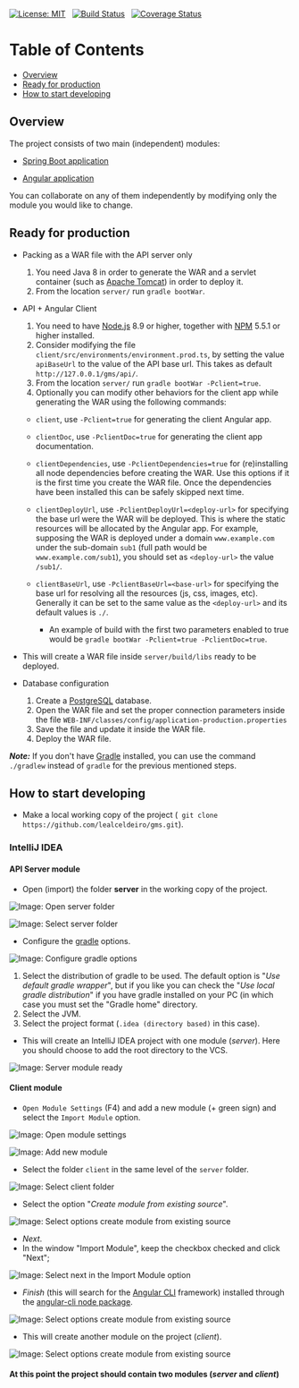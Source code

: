 [![License: MIT](https://img.shields.io/badge/License-MIT-yellow.svg)](https://opensource.org/licenses/MIT)&nbsp;&nbsp;
[![Build Status](https://travis-ci.org/lealceldeiro/gms.svg?branch=master)](https://travis-ci.org/lealceldeiro/gms)&nbsp;&nbsp;
[![Coverage Status](https://coveralls.io/repos/github/lealceldeiro/gms/badge.svg?branch=master)](https://coveralls.io/github/lealceldeiro/gms?branch=master)&nbsp;&nbsp;

# Table of Contents
* [Overview](#overview)
* [Ready for production](#ready-for-production)
* [How to start developing](#how-to-start-developing)


## Overview
The project consists of two main (independent) modules:

 - [Spring Boot application](./server)
   
 - [Angular application](./client)
  
  You can collaborate on any of them independently by modifying only the module you would like to change.

## Ready for production
* Packing as a WAR file with the API server only
  1. You need Java 8 in order to generate the WAR and a servlet container (such as [Apache Tomcat][8]) in order to deploy it.
  2. From the location `server/` run `gradle bootWar`.
* API + Angular Client
  1. You need to have [Node.js][4] 8.9 or higher, together with [NPM][7] 5.5.1 or higher installed.
  2. Consider modifying the file `client/src/environments/environment.prod.ts`, by setting the value `apiBaseUrl` to the value of the API base url. This takes as default `http://127.0.0.1/gms/api/`.
  3. From the location `server/` run `gradle bootWar -Pclient=true`.
  4. Optionally you can modify other behaviors for the client app while generating the WAR using the following commands:
    * `client`, use `-Pclient=true` for generating the client Angular app.
    * `clientDoc`, use `-PclientDoc=true` for generating the client app documentation.
    * `clientDependencies`, use `-PclientDependencies=true` for (re)installing all node dependencies before creating the WAR. Use this options if it is the first time you create the WAR file. Once the dependencies have been installed this can be safely skipped next time.
    * `clientDeployUrl`, use `-PclientDeployUrl=<deploy-url>` for specifying the base url were the WAR will be deployed. This is where the static resources will be allocated by the Angular app. For example, supposing the WAR is deployed under a domain `www.example.com` under the sub-domain `sub1` (full path would be `www.example.com/sub1`), you should set as `<deploy-url>` the value `/sub1/`.
    * `clientBaseUrl`, use `-PclientBaseUrl=<base-url>` for specifying the base url for resolving all the resources (js, css, images, etc). Generally it can be set to the same value as the `<deploy-url>` and its default values is `./`.
    
      * An example of build with the first two parameters enabled to true would be `gradle bootWar -Pclient=true -PclientDoc=true`.
      
* This will create a WAR file inside `server/build/libs` ready to be deployed.
* Database configuration
  1. Create a [PostgreSQL][5] database.
  2. Open the WAR file and set the proper connection parameters inside the file `WEB-INF/classes/config/application-production.properties`
  3. Save the file and update it inside the WAR file.
  4. Deploy the WAR file.

_**Note:**_ If you don't have [Gradle][6] installed, you can use the command `./gradlew` instead of `gradle` for the previous mentioned steps.

## How to start developing
* Make a local working copy of the project (` git clone https://github.com/lealceldeiro/gms.git`).

### IntelliJ IDEA
#### API Server module
* Open (import) the folder **server** in the working copy of the project.

![Image: Open server folder](./help/images/1-server-open-home.idea.png)

![Image: Select server folder](./help/images/2-server-select-folder.idea.png)

* Configure the [gradle][1] options.

![Image: Configure gradle options](./help/images/3-server-gradle-config.png)

  1. Select the distribution of gradle to be used. The default option is "_Use default gradle wrapper_", but if you like you can check the "_Use local gradle distribution_" if you have gradle installed on your PC (in which case you must set the "Gradle home" directory.
  2. Select the JVM.
  3. Select the project format (`.idea (directory based)` in this case).
* This will create an IntelliJ IDEA project with one module (_server_). Here you should choose to add the root directory to the VCS.

![Image: Server module ready](./help/images/4-server-module-ready.png)

#### Client module
* `Open Module Settings` (F4) and add a new module (+ green sign) and select the `Import Module` option.

![Image: Open module settings](./help/images/5-client-add-module.png)

![Image: Add new module](./help/images/6-client-import-module.png)

* Select the folder `client` in the same level of the `server` folder.

![Image: Select client folder](./help/images/7-client-select-folder.png)

* Select the option "_Create module from existing source_".

![Image: Select options create module from existing source](./help/images/8-client-create-module.png)

* _Next_.
* In the window "Import Module", keep the checkbox checked and click "Next";

![Image: Select next in the Import Module option](./help/images/9-client-import-sources.png)

* _Finish_ (this will search for the [Angular CLI][2] framework) installed through the [angular-cli node package][3].

![Image: Select options create module from existing source](./help/images/10-client-finish-import.png)

* This will create another module on the project (_client_).

![Image: Select options create module from existing source](./help/images/11-client-done.png)

#### At this point the project should contain two modules (_server_ and _client_)

[1]: https://gradle.org/
[2]: https://cli.angular.io/
[3]: https://www.npmjs.com/package/angular-cli
[4]: https://nodejs.org/en/
[5]: https://www.postgresql.org/
[6]: https://gradle.org/
[7]: https://www.npmjs.com/get-npm
[8]: http://tomcat.apache.org/
